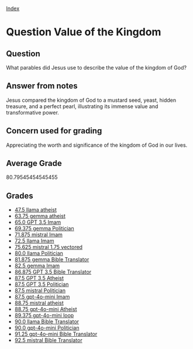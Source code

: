
[Index](../../index.md)
# Question Value of the Kingdom
## Question
What parables did Jesus use to describe the value of the kingdom of God?

## Answer from notes
Jesus compared the kingdom of God to a mustard seed, yeast, hidden treasure, and a perfect pearl, illustrating its immense value and transformative power.

## Concern used for grading
Appreciating the worth and significance of the kingdom of God in our lives.

## Average Grade
80.79545454545455

## Grades
 * [47.5 llama atheist](../answers/llama_atheist/Value_of_the_Kingdom.md)
 * [63.75 gemma atheist](../answers/gemma_atheist/Value_of_the_Kingdom.md)
 * [65.0 GPT 3.5 Imam](../answers/GPT_3.5_Imam/Value_of_the_Kingdom.md)
 * [69.375 gemma Politician](../answers/gemma_Politician/Value_of_the_Kingdom.md)
 * [71.875 mistral Imam](../answers/mistral_Imam/Value_of_the_Kingdom.md)
 * [72.5 llama Imam](../answers/llama_Imam/Value_of_the_Kingdom.md)
 * [75.625 mistral 1.75 vectored](../answers/mistral_1.75_vectored/Value_of_the_Kingdom.md)
 * [80.0 llama Politician](../answers/llama_Politician/Value_of_the_Kingdom.md)
 * [81.875 gemma Bible Translator](../answers/gemma_Bible_Translator/Value_of_the_Kingdom.md)
 * [82.5 gemma Imam](../answers/gemma_Imam/Value_of_the_Kingdom.md)
 * [86.875 GPT 3.5 Bible Translator](../answers/GPT_3.5_Bible_Translator/Value_of_the_Kingdom.md)
 * [87.5 GPT 3.5 Atheist](../answers/GPT_3.5_Atheist/Value_of_the_Kingdom.md)
 * [87.5 GPT 3.5 Politician](../answers/GPT_3.5_Politician/Value_of_the_Kingdom.md)
 * [87.5 mistral Politician](../answers/mistral_Politician/Value_of_the_Kingdom.md)
 * [87.5 gpt-4o-mini Imam](../answers/gpt-4o-mini_Imam/Value_of_the_Kingdom.md)
 * [88.75 mistral atheist](../answers/mistral_atheist/Value_of_the_Kingdom.md)
 * [88.75 gpt-4o-mini Atheist](../answers/gpt-4o-mini_Atheist/Value_of_the_Kingdom.md)
 * [89.375 gpt-4o-mini loop](../answers/gpt-4o-mini_loop/Value_of_the_Kingdom.md)
 * [90.0 llama Bible Translator](../answers/llama_Bible_Translator/Value_of_the_Kingdom.md)
 * [90.0 gpt-4o-mini Politician](../answers/gpt-4o-mini_Politician/Value_of_the_Kingdom.md)
 * [91.25 gpt-4o-mini Bible Translator](../answers/gpt-4o-mini_Bible_Translator/Value_of_the_Kingdom.md)
 * [92.5 mistral Bible Translator](../answers/mistral_Bible_Translator/Value_of_the_Kingdom.md)
